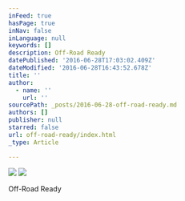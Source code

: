 ```yaml
---
inFeed: true
hasPage: true
inNav: false
inLanguage: null
keywords: []
description: Off-Road Ready
datePublished: '2016-06-28T17:03:02.409Z'
dateModified: '2016-06-28T16:43:52.678Z'
title: ''
author:
  - name: ''
    url: ''
sourcePath: _posts/2016-06-28-off-road-ready.md
authors: []
publisher: null
starred: false
url: off-road-ready/index.html
_type: Article

---
```

![](https://the-grid-user-content.s3-us-west-2.amazonaws.com/c4ff377e-e85c-41de-9330-073cc726a26a.jpg)
![](https://the-grid-user-content.s3-us-west-2.amazonaws.com/cceae80c-8ff4-4933-8073-f49a531aeb25.jpg)

Off-Road Ready